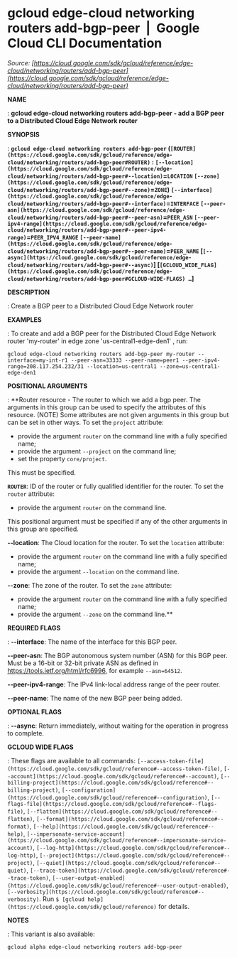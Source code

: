 # gcloud edge-cloud networking routers add-bgp-peer  |  Google Cloud CLI Documentation

*Source: [https://cloud.google.com/sdk/gcloud/reference/edge-cloud/networking/routers/add-bgp-peer](https://cloud.google.com/sdk/gcloud/reference/edge-cloud/networking/routers/add-bgp-peer)*

**NAME**

: **gcloud edge-cloud networking routers add-bgp-peer - add a BGP peer to a Distributed Cloud Edge Network router**

**SYNOPSIS**

: **`gcloud edge-cloud networking routers add-bgp-peer` (`[ROUTER](https://cloud.google.com/sdk/gcloud/reference/edge-cloud/networking/routers/add-bgp-peer#ROUTER)` : `[--location](https://cloud.google.com/sdk/gcloud/reference/edge-cloud/networking/routers/add-bgp-peer#--location)`=`LOCATION` `[--zone](https://cloud.google.com/sdk/gcloud/reference/edge-cloud/networking/routers/add-bgp-peer#--zone)`=`ZONE`) `[--interface](https://cloud.google.com/sdk/gcloud/reference/edge-cloud/networking/routers/add-bgp-peer#--interface)`=`INTERFACE` `[--peer-asn](https://cloud.google.com/sdk/gcloud/reference/edge-cloud/networking/routers/add-bgp-peer#--peer-asn)`=`PEER_ASN` `[--peer-ipv4-range](https://cloud.google.com/sdk/gcloud/reference/edge-cloud/networking/routers/add-bgp-peer#--peer-ipv4-range)`=`PEER_IPV4_RANGE` `[--peer-name](https://cloud.google.com/sdk/gcloud/reference/edge-cloud/networking/routers/add-bgp-peer#--peer-name)`=`PEER_NAME` [`[--async](https://cloud.google.com/sdk/gcloud/reference/edge-cloud/networking/routers/add-bgp-peer#--async)`] [`[GCLOUD_WIDE_FLAG](https://cloud.google.com/sdk/gcloud/reference/edge-cloud/networking/routers/add-bgp-peer#GCLOUD-WIDE-FLAGS) …`]**

**DESCRIPTION**

: Create a BGP peer to a Distributed Cloud Edge Network router

**EXAMPLES**

: To create and add a BGP peer for the Distributed Cloud Edge Network router
'my-router' in edge zone 'us-central1-edge-den1' , run:

```
gcloud edge-cloud networking routers add-bgp-peer my-router --interface=my-int-r1 --peer-asn=33333 --peer-name=peer1 --peer-ipv4-range=208.117.254.232/31 --location=us-central1 --zone=us-central1-edge-den1
```

**POSITIONAL ARGUMENTS**

: **Router resource - The router to which we add a bgp peer. The arguments in this
group can be used to specify the attributes of this resource. (NOTE) Some
attributes are not given arguments in this group but can be set in other ways.
To set the `project` attribute:

- provide the argument `router` on the command line with a fully
specified name;
- provide the argument `--project` on the command line;
- set the property `core/project`.

This must be specified.

**`ROUTER`**:
ID of the router or fully qualified identifier for the router.
To set the `router` attribute:

- provide the argument `router` on the command line.

This positional argument must be specified if any of the other arguments in this
group are specified.

**--location**:
The Cloud location for the router.
To set the `location` attribute:

- provide the argument `router` on the command line with a fully
specified name;
- provide the argument `--location` on the command line.

**--zone**:
The zone of the router.
To set the `zone` attribute:

- provide the argument `router` on the command line with a fully
specified name;
- provide the argument `--zone` on the command line.**

**REQUIRED FLAGS**

: **--interface**:
The name of the interface for this BGP peer.

**--peer-asn**:
The BGP autonomous system number (ASN) for this BGP peer. Must be a 16-bit or
32-bit private ASN as defined in https://tools.ietf.org/html/rfc6996, for
example `--asn=64512`.

**--peer-ipv4-range**:
The IPv4 link-local address range of the peer router.

**--peer-name**:
The name of the new BGP peer being added.

**OPTIONAL FLAGS**

: **--async**:
Return immediately, without waiting for the operation in progress to complete.

**GCLOUD WIDE FLAGS**

: These flags are available to all commands: `[--access-token-file](https://cloud.google.com/sdk/gcloud/reference#--access-token-file)`,
`[--account](https://cloud.google.com/sdk/gcloud/reference#--account)`, `[--billing-project](https://cloud.google.com/sdk/gcloud/reference#--billing-project)`,
`[--configuration](https://cloud.google.com/sdk/gcloud/reference#--configuration)`,
`[--flags-file](https://cloud.google.com/sdk/gcloud/reference#--flags-file)`,
`[--flatten](https://cloud.google.com/sdk/gcloud/reference#--flatten)`, `[--format](https://cloud.google.com/sdk/gcloud/reference#--format)`, `[--help](https://cloud.google.com/sdk/gcloud/reference#--help)`, `[--impersonate-service-account](https://cloud.google.com/sdk/gcloud/reference#--impersonate-service-account)`,
`[--log-http](https://cloud.google.com/sdk/gcloud/reference#--log-http)`,
`[--project](https://cloud.google.com/sdk/gcloud/reference#--project)`, `[--quiet](https://cloud.google.com/sdk/gcloud/reference#--quiet)`, `[--trace-token](https://cloud.google.com/sdk/gcloud/reference#--trace-token)`, `[--user-output-enabled](https://cloud.google.com/sdk/gcloud/reference#--user-output-enabled)`,
`[--verbosity](https://cloud.google.com/sdk/gcloud/reference#--verbosity)`.
Run `$ [gcloud help](https://cloud.google.com/sdk/gcloud/reference)` for details.

**NOTES**

: This variant is also available:

```
gcloud alpha edge-cloud networking routers add-bgp-peer
```